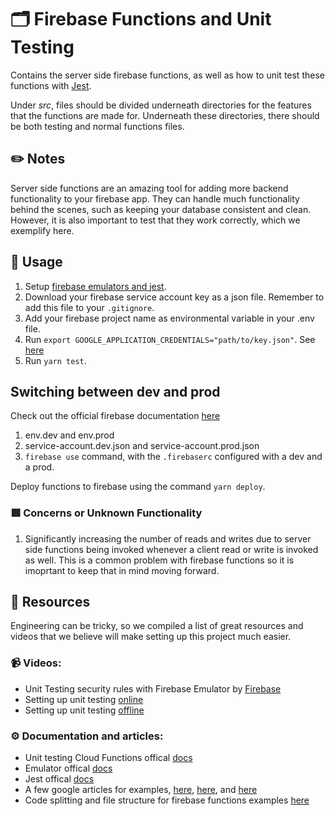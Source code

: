 # 🗂 Firebase Functions and Unit Testing
Contains the server side firebase functions, as well as how to unit test these functions with [Jest](https://jestjs.io/).

Under *src*, files should be divided underneath directories for the features that the functions are made for. Underneath these directories, there should be both testing and normal functions files.

## ✏️ Notes
Server side functions are an amazing tool for adding more backend functionality to your firebase app. They can handle much functionality behind the scenes, such as keeping your database consistent and clean. However, it is also important to test that they work correctly, which we exemplify here.

## 🔧 Usage
1. Setup [firebase emulators and jest](https://github.com/maetio/expo-template/wiki/Firebase-and-Jest-Testing). 
2. Download your firebase service account key as a json file. Remember to add this file to your `.gitignore`.
3. Add your firebase project name as environmental variable in your .env file. 
4. Run `export GOOGLE_APPLICATION_CREDENTIALS="path/to/key.json"`. See [here](https://firebase.google.com/docs/functions/local-emulator#set_up_admin_credentials_optional)
4. Run `yarn test`.

## Switching between dev and prod
Check out the official firebase documentation [here](https://firebase.google.com/docs/functions/config-env#deploying_multiple_sets_of_environment_variables)
1. env.dev and env.prod
2. service-account.dev.json and service-account.prod.json
3. `firebase use` command, with the `.firebaserc` configured with a dev and a prod.

Deploy functions to firebase using the command `yarn deploy`.


### 🟥 Concerns or Unknown Functionality
1. Significantly increasing the number of reads and writes due to server side functions being invoked whenever a client read or write is invoked as well. This is a common problem with firebase functions so it is imoprtant to keep that in mind moving forward.


## :newspaper: Resources
Engineering can be tricky, so we compiled a list of great resources and videos that we believe will make setting up this project much easier.

### :video_camera: Videos:

* Unit Testing security rules with Firebase Emulator by [Firebase](https://www.youtube.com/watch?v=VDulvfBpzZE&t=806s)
* Setting up unit testing [online](https://www.youtube.com/watch?v=UDMDpdu5-rE&t=183s)
* Setting up unit testing [offline](https://www.youtube.com/watch?v=8IoCPZJ-zwA)


### :gear: Documentation and articles:
* Unit testing Cloud Functions offical [docs](https://firebase.google.com/docs/functions/unit-testing)
* Emulator offical [docs](https://firebase.google.com/docs/functions/local-emulator)
* Jest offical [docs](https://jestjs.io/docs/getting-started)
* A few google articles for examples, [here](https://javascript.plainenglish.io/unit-testing-firebase-firestore-cloud-functions-7192c2c4649e), [here](https://fireship.io/lessons/testing-cloud-functions-in-firebase/), and [here](https://timo-santi.medium.com/jest-testing-firebase-functions-with-emulator-suite-409907f31f39)
* Code splitting and file structure for firebase functions examples [here](https://github.com/mInzamamMalik/firebase-functions-with-typescript/blob/master/functions/src/index.ts)